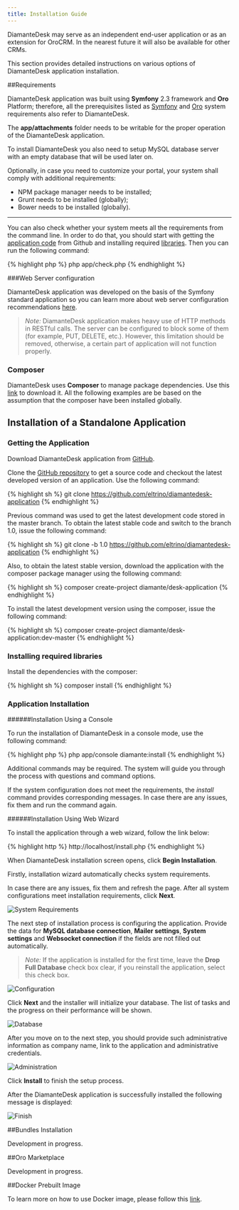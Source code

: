 ```yaml
---
title: Installation Guide
---
```


DiamanteDesk may serve as an independent end-user application or as an extension for OroCRM. In the nearest future it will also be available for other CRMs. 

This section provides detailed instructions on various options of DiamanteDesk application installation.

##Requirements

DiamanteDesk application was built using **Symfony** 2.3 framework and **Oro** Platform; therefore, all the prerequisites listed as [Symfony](http://symfony.com/doc/2.3/reference/requirements.html) and [Oro](http://www.orocrm.com/documentation/index/current/system-requirements) system requirements also refer to DiamanteDesk.

The **app/attachments** folder needs to be writable for the proper operation of the DiamanteDesk application.

To install DiamanteDesk you also need to setup MySQL database server with an empty database that will be used later on.

Optionally, in case you need to customize your portal, your system shall comply with additional requirements:

* NPM package manager needs to be installed;
* Grunt needs to be installed (globally);
* Bower needs to be installed (globally).

_____

You can also check whether your system meets all the requirements from the command line. In order to do that, you should start with getting the [application code](#get-code) from Github and installing required [libraries](#libraries). Then you can run the following command:

{% highlight php %}
php app/check.php
{% endhighlight %}
    
###Web Server configuration

DiamanteDesk application was developed on the basis of the Symfony standard application so you can learn more about web server configuration recommendations [here](http://symfony.com/doc/2.3/cookbook/configuration/web_server_configuration.html).

> _Note:_ DiamanteDesk application makes heavy use of HTTP methods in RESTful calls. The server can be configured to block some of them (for example, PUT, DELETE, etc.). However, this limitation should be removed, otherwise, a certain part of application will not function properly.

### Composer

DiamanteDesk uses **Composer** to manage package dependencies. Use this [link](https://getcomposer.org/download/) to download it. All the following examples are be based on the assumption that the composer have been installed globally.

## Installation of a Standalone Application

### <a name="get-code"></a> Getting the Application

Download DiamanteDesk application from [GitHub](https://github.com/eltrino/diamantedesk-application/releases).

Clone the [GitHub repository](https://github.com/eltrino/diamantedesk-application#usage) to get a source code and checkout the latest developed version of an application. Use the following command:

{% highlight sh %}
git clone https://github.com/eltrino/diamantedesk-application
{% endhighlight %}

Previous command was used to get the latest development code stored in the master branch. To obtain the latest stable code and switch to the branch 1.0, issue the following command:

{% highlight sh %}
git clone -b 1.0 https://github.com/eltrino/diamantedesk-application
{% endhighlight %}
     
Also, to obtain the latest stable version, download the application with the composer package manager using the following command:

{% highlight sh %}
composer create-project diamante/desk-application
{% endhighlight %}

To install the latest development version using the composer, issue the following command:

{% highlight sh %}
composer create-project diamante/desk-application:dev-master
{% endhighlight %}
    
### <a name="libraries"></a> Installing required libraries

Install the dependencies with the composer:

{% highlight sh %}
composer install
{% endhighlight %}

### Application Installation

######Installation Using a Console

To run the installation of DiamanteDesk in a console mode, use the following command:

{% highlight php %}
php app/console diamante:install
{% endhighlight %}
     
Additional commands may be required. The system will guide you through the process with questions and command options.

If the system configuration does not meet the requirements, the _install_ command provides corresponding messages. In case there are any issues, fix them and run the command again.

######Installation Using Web Wizard

To install the application through a web wizard, follow the link below:

{% highlight http %}
http://localhost/install.php
{% endhighlight %}
    
When DiamanteDesk installation screen opens, click **Begin Installation**. 

Firstly, installation wizard automatically checks system requirements.

In case there are any issues, fix them and refresh the page. After all system configurations meet installation requirements, click **Next**.

![System Requirements](img/web_sys_req.png)

The next step of installation process is configuring the application. Provide the data for **MySQL database connection**, **Mailer settings**, **System settings** and **Websocket connection** if the fields are not filled out automatically.
> _Note:_ If the application is installed for the first time, leave the **Drop Full Database** check box clear, if you reinstall the application, select this check box.

![Configuration](img/web_config.png)

Click **Next** and the installer will initialize your database. The list of tasks and the progress on their performance will be shown.

![Database](img/web_initialization.png)

After you move on to the next step, you should provide such administrative information as company name, link to the application and administrative credentials.

![Administration](img/web_administration.png)

Click **Install** to finish the setup process. 
 
After the DiamanteDesk application is successfully installed the following message is displayed:

![Finish](img/web_finish.png)

##Bundles Installation

Development in progress.

##Oro Marketplace

Development in progress.

##Docker Prebuilt Image 

To learn more on how to use Docker image, please follow this [link](https://github.com/eltrino/diamantedesk-docker).